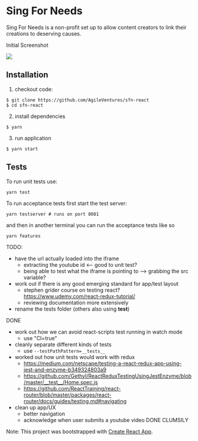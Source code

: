 Sing For Needs
==============

Sing For Needs is a non-profit set up to allow content creators to link their creations to deserving causes.

Initial Screenshot

![](https://dl.dropbox.com/s/wtdrdt4ied7zfy5/Screenshot%202018-08-22%2015.38.11.png?dl=0)


Installation
------------

1) checkout code:

```
$ git clone https://github.com/AgileVentures/sfn-react
$ cd sfn-react
```

2) install dependencies

```
$ yarn
```

3) run application

```
$ yarn start
```


Tests
-----

To run unit tests use:

```
yarn test
```

To run acceptance tests first start the test server:

```
yarn testserver # runs on port 8081
```

and then in another terminal you can run the acceptance tests like so

```
yarn features
```

TODO:

* have the url actually loaded into the iframe
  - extracting the youtube id <-- good to unit test?
  - being able to test what the iframe is pointing to --> grabbing the src variable?
* work out if there is any good emerging standard for app/test layout
  - stephen grider course on testing react? https://www.udemy.com/react-redux-tutorial/
  - reviewing documentation more extensively
* rename the tests folder (others also using __test__)


DONE

* work out how we can avoid react-scripts test running in watch mode
  - use "CI=true"
* cleanly separate different kinds of tests
  - use `--testPathPattern=__tests__` 
* worked out how unit tests would work with redux
  - https://medium.com/netscape/testing-a-react-redux-app-using-jest-and-enzyme-b349324803a9
  - https://github.com/Gethyl/ReactReduxTestingUsingJestEnzyme/blob/master/__test__/Home.spec.js
  - https://github.com/ReactTraining/react-router/blob/master/packages/react-router/docs/guides/testing.md#navigating
* clean up app/UX
  - better navigation
  - acknowledge when user submits a youtube video DONE CLUMSILY


Note: This project was bootstrapped with [Create React App](https://github.com/facebookincubator/create-react-app).

